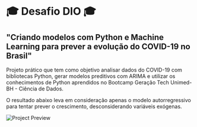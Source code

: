 # 🎓 Desafio DIO 🎓
## "Criando modelos com Python e Machine Learning para prever a evolução do COVID-19 no Brasil"

Projeto prático que tem como objetivo analisar dados do COVID-19 com bibliotecas Python, gerar modelos preditivos com ARIMA e utilizar os conhecimentos de Python aprendidos no Bootcamp Geração Tech Unimed-BH - Ciência de Dados.

O resultado abaixo leva em consideração apenas o modelo autorregressivo para tentar prever o crescimento, desconsiderando variáveis exógenas.

![Project Preview](https://i.imgur.com/0gS23UU.png "Project Preview")